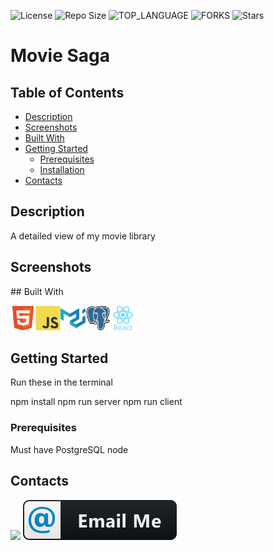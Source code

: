 ![License](https://img.shields.io/github/license/yemluck/Movies-Library.svg?style=for-the-badge) ![Repo Size](https://img.shields.io/github/languages/code-size/yemluck/Movies-Library.svg?style=for-the-badge) ![TOP_LANGUAGE](https://img.shields.io/github/languages/top/yemluck/Movies-Library.svg?style=for-the-badge) ![FORKS](https://img.shields.io/github/forks/yemluck/Movies-Library.svg?style=for-the-badge&social) ![Stars](https://img.shields.io/github/stars/yemluck/Movies-Library.svg?style=for-the-badge)
    
# Movie Saga

## Table of Contents

- [Description](#description)
- [Screenshots](#screenshots)
- [Built With](#built-with)
- [Getting Started](#getting-started)
  - [Prerequisites](#prerequisites)
  - [Installation](#installation)
- [Contacts](#contacts)

## Description

A detailed view of my movie library

## Screenshots



<img src="" />## Built With

<a href="https://developer.mozilla.org/en-US/docs/Web/HTML"><img src="https://raw.githubusercontent.com/devicons/devicon/master/icons/html5/html5-original.svg" height="40px" width="40px" /></a><a href="https://developer.mozilla.org/en-US/docs/Web/JavaScript"><img src="https://raw.githubusercontent.com/devicons/devicon/master/icons/javascript/javascript-original.svg" height="40px" width="40px" /></a><a href="https://material-ui.com/"><img src="https://raw.githubusercontent.com/devicons/devicon/master/icons/materialui/materialui-original.svg" height="40px" width="40px" /></a><a href="https://www.postgresql.org/"><img src="https://raw.githubusercontent.com/devicons/devicon/master/icons/postgresql/postgresql-original.svg" height="40px" width="40px" /></a><a href="https://reactjs.org/"><img src="https://raw.githubusercontent.com/devicons/devicon/master/icons/react/react-original-wordmark.svg" height="40px" width="40px" /></a>

## Getting Started

Run these in the terminal

npm install
npm run server
npm run client

### Prerequisites

Must have
PostgreSQL
node




## Contacts

<a href="https://www.linkedin.com/in/yemluck"><img src="https://img.shields.io/badge/LinkedIn-0077B5?style=for-the-badge&logo=linkedin&logoColor=white" /></a>  <a href="mailto:yemluck@gmail.com"><img src=https://raw.githubusercontent.com/johnturner4004/readme-generator/master/src/components/assets/images/email_me_button_icon_151852.svg /></a>